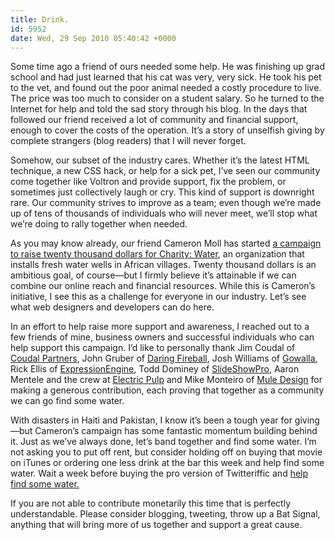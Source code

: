 ```yaml
---
title: Drink.
id: 5952
date: Wed, 29 Sep 2010 05:40:42 +0000
---
```


Some time ago a friend of ours needed some help. He was finishing up grad school and had just learned that his cat was very, very sick. He took his pet to the vet, and found out the poor animal needed a costly procedure to live. The price was too much to consider on a student salary. So he turned to the Internet for help and told the sad story through his blog. In the days that followed our friend received a lot of community and financial support, enough to cover the costs of the operation. It’s a story of unselfish giving by complete strangers (blog readers) that I will never forget.  

Somehow, our subset of the industry cares. Whether it’s the latest <span class="caps">HTML</span> technique, a new <span class="caps">CSS</span> hack, or help for a sick pet, I’ve seen our community come together like Voltron and provide support, fix the problem, or sometimes just collectively laugh or cry. This kind of support is downright rare. Our community strives to improve as a team; even though we’re made up of tens of thousands of individuals who will never meet, we’ll stop what we’re doing to rally together when needed.  

As you may know already, our friend Cameron Moll has started [a campaign to raise twenty thousand dollars for Charity: Water](http://mycharitywater.org/p/campaign/?campaign_id=6986), an organization that installs fresh water wells in African villages. Twenty thousand dollars is an ambitious goal, of course—but I firmly believe it’s attainable if we can combine our online reach and financial resources. While this is Cameron’s initiative, I see this as a challenge for everyone in our industry. Let’s see what web designers and developers can do here.  

In an effort to help raise more support and awareness, I reached out to a few friends of mine, business owners and successful individuals who can help support this campaign. I’d like to personally thank Jim Coudal of [Coudal Partners](http://www.coudal.com), John Gruber of [Daring Fireball](http://www.daringfireball.net), Josh Williams of [Gowalla](http://www.gowalla.com), Rick Ellis of [ExpressionEngine](http://expressionengine.com/), Todd Dominey of [SlideShowPro](http://www.slideshowpro.com), Aaron Mentele and the crew at [Electric Pulp](http://www.electricpulp.com) and Mike Monteiro of [Mule Design](http://www.muledesign.com) for making a generous contribution, each proving that together as a community we can go find some water.  

With disasters in Haiti and Pakistan, I know it’s been a tough year for giving—but Cameron’s campaign has some fantastic momentum building behind it. Just as we’ve always done, let’s band together and find some water. I’m not asking you to put off rent, but consider holding off on buying that movie on iTunes or ordering one less drink at the bar this week and help find some water. Wait a week before buying the pro version of Twitteriffic and [help find some water.](http://mycharitywater.org/p/campaign/?campaign_id=6986)  

If you are not able to contribute monetarily this time that is perfectly understandable. Please consider blogging, tweeting, throw up a Bat Signal, anything that will bring more of us together and support a great cause.





